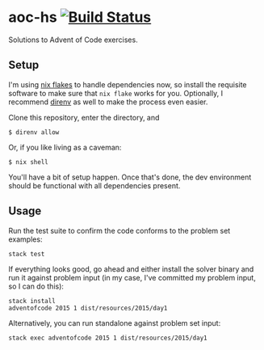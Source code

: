 # aoc-hs [![Build Status](https://travis-ci.org/tylerjl/adventofcode.svg?branch=master)](https://travis-ci.org/tylerjl/adventofcode)

Solutions to Advent of Code exercises.

## Setup

I'm using [nix flakes][flakes] to handle dependencies now, so install the requisite software to make sure that `nix flake` works for you.
Optionally, I recommend [direnv][] as well to make the process even easier.

Clone this repository, enter the directory, and

```console
$ direnv allow
```

Or, if you like living as a caveman:

```console
$ nix shell
```

You'll have a bit of setup happen.
Once that's done, the dev environment should be functional with all dependencies present.

[direnv]: https://github.com/direnv/direnv
[flakes]: https://nixos.wiki/wiki/Flakes#Flake_schema

## Usage

Run the test suite to confirm the code conforms to the problem set examples:

    stack test

If everything looks good, go ahead and either install the solver binary and run it against problem input (in my case, I've committed my problem input, so I can do this):

    stack install
    adventofcode 2015 1 dist/resources/2015/day1

Alternatively, you can run standalone against problem set input:

    stack exec adventofcode 2015 1 dist/resources/2015/day1
